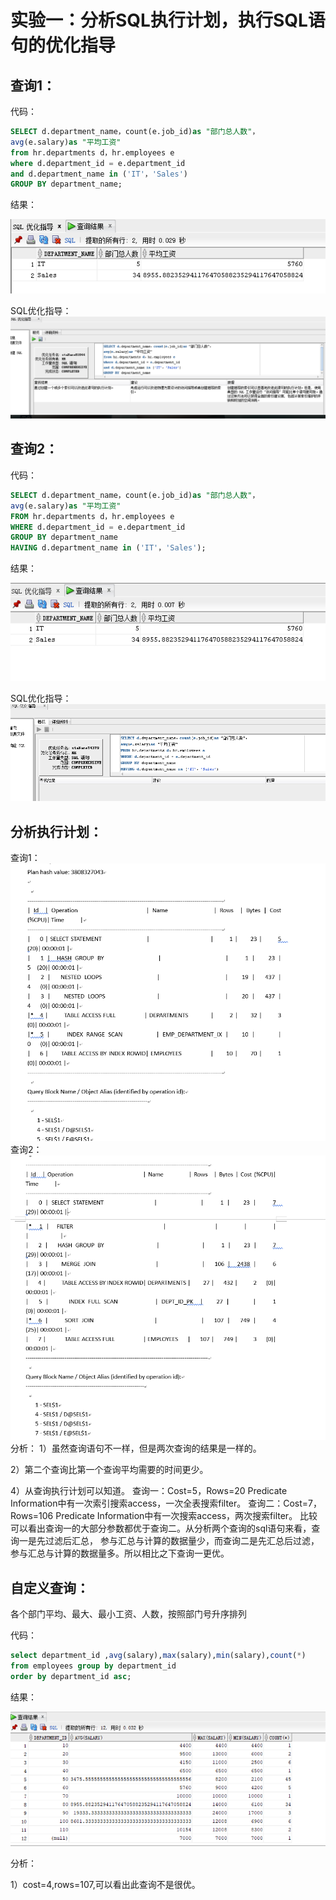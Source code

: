 
# 实验一：分析SQL执行计划，执行SQL语句的优化指导

## 查询1：
代码：
```SQL
SELECT d.department_name，count(e.job_id)as "部门总人数"，
avg(e.salary)as "平均工资"
from hr.departments d，hr.employees e
where d.department_id = e.department_id
and d.department_name in ('IT'，'Sales')
GROUP BY department_name;
```

结果：

![查询1](https://github.com/ybyhy/Oracle/blob/master/1.png)

SQL优化指导：
![优化指导1](https://github.com/ybyhy/Oracle/blob/master/3.png)


## 查询2：
代码：
```SQL
SELECT d.department_name，count(e.job_id)as "部门总人数"，
avg(e.salary)as "平均工资"
FROM hr.departments d，hr.employees e
WHERE d.department_id = e.department_id
GROUP BY department_name
HAVING d.department_name in ('IT'，'Sales');
```

结果：

![查询2](https://github.com/ybyhy/Oracle/blob/master/2.png)

SQL优化指导：
![优化指导2](https://github.com/ybyhy/Oracle/blob/master/4.png)


## 分析执行计划：
查询1：
![执行计划1](https://github.com/ybyhy/Oracle/blob/master/6.png)
查询2：
![执行计划2](https://github.com/ybyhy/Oracle/blob/master/7.png)
分析：
1）虽然查询语句不一样，但是两次查询的结果是一样的。

2）第二个查询比第一个查询平均需要的时间更少。

4）从查询执行计划可以知道。
查询一：Cost=5，Rows=20 Predicate Information中有一次索引搜索access，一次全表搜索filter。
查询二：Cost=7，Rows=106 Predicate Information中有一次搜索access，两次搜索filter。
比较可以看出查询一的大部分参数都优于查询二。从分析两个查询的sql语句来看，查询一是先过滤后汇总， 参与汇总与计算的数据量少，而查询二是先汇总后过滤，参与汇总与计算的数据量多。所以相比之下查询一更优。


## 自定义查询：
各个部门平均、最大、最小工资、人数，按照部门号升序排列

代码：
```SQL
select department_id ,avg(salary),max(salary),min(salary),count(*) 
from employees group by department_id 
order by department_id asc;
```

结果：

![查询3](https://github.com/ybyhy/Oracle/blob/master/5.png)

分析：

1）cost=4,rows=107,可以看出此查询不是很优。
